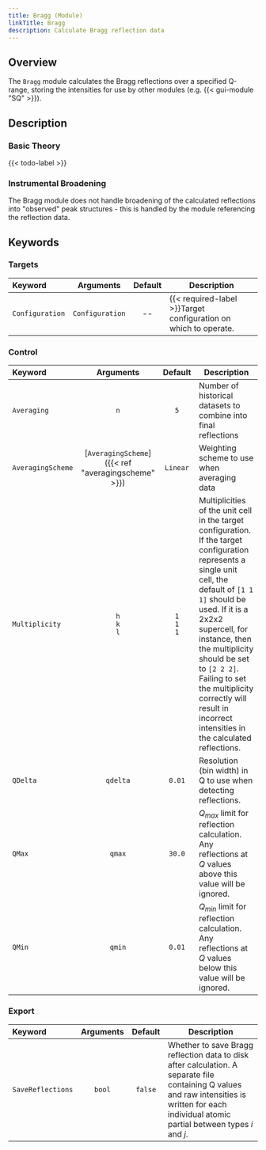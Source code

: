 ```yaml
---
title: Bragg (Module)
linkTitle: Bragg
description: Calculate Bragg reflection data
---
```


## Overview

The `Bragg` module calculates the Bragg reflections over a specified Q-range, storing the intensities for use by other modules (e.g. {{< gui-module "SQ" >}}).

## Description

### Basic Theory

{{< todo-label >}}

### Instrumental Broadening

The Bragg module does not handle broadening of the calculated reflections into "observed" peak structures - this is handled by the module referencing the reflection data.

## Keywords

### Targets

|Keyword|Arguments|Default|Description|
|:------|:--:|:-----:|-----------|
|`Configuration`|`Configuration`|--|{{< required-label >}}Target configuration on which to operate.|

### Control

|Keyword|Arguments|Default|Description|
|:------|:--:|:-----:|-----------|
|`Averaging`|`n`|`5`|Number of historical datasets to combine into final reflections|
|`AveragingScheme`|[`AveragingScheme`]({{< ref "averagingscheme" >}})|`Linear`|Weighting scheme to use when averaging data|
|`Multiplicity`|`h`<br/>`k`<br/>`l`|`1`<br/>`1`<br/>`1`|Multiplicities of the unit cell in the target configuration. If the target configuration represents a single unit cell, the default of `[1 1 1]` should be used. If it is a 2x2x2 supercell, for instance, then the multiplicity should be set to `[2 2 2]`. Failing to set the multiplicity correctly will result in incorrect intensities in the calculated reflections.|
|`QDelta`|`qdelta`|`0.01`|Resolution (bin width) in Q to use when detecting reflections.|
|`QMax`|`qmax`|`30.0`|$Q_{max}$ limit for reflection calculation. Any reflections at $Q$ values above this value will be ignored.|
|`QMin`|`qmin`|`0.01`|$Q_{min}$ limit for reflection calculation. Any reflections at $Q$ values below this value will be ignored.|

### Export

|Keyword|Arguments|Default|Description|
|:------|:--:|:-----:|-----------|
|`SaveReflections`|`bool`|`false`|Whether to save Bragg reflection data to disk after calculation. A separate file containing Q values and raw intensities is written for each individual atomic partial between types $i$ and $j$.|
